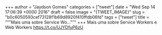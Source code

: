 
+++
author = "Jaydson Gomes"
categories = ["tweet"]
date = "Wed Sep 14 17:06:39 +0000 2016"
draft = false
image = "{TWEET_IMAGE}"
slug = "b0c6050593cef73128f1b69d8920f410ffdb06fd"
tags = ["tweet"]
title = """Mais uma sobre Service Wo..."""
+++
Mais uma sobre Service Workers e Web Workers https://t.co/UJYDfuP6zU
